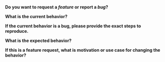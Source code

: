 <!-- Please don't delete this template or we'll close your issue -->
<!-- Before creating an issue please make sure you are using the latest version of Navarra. -->

**Do you want to request a *feature* or report a *bug*?**

**What is the current behavior?**

**If the current behavior is a bug, please provide the exact steps to reproduce.**

**What is the expected behavior?**

**If this is a feature request, what is motivation or use case for changing the behavior?**